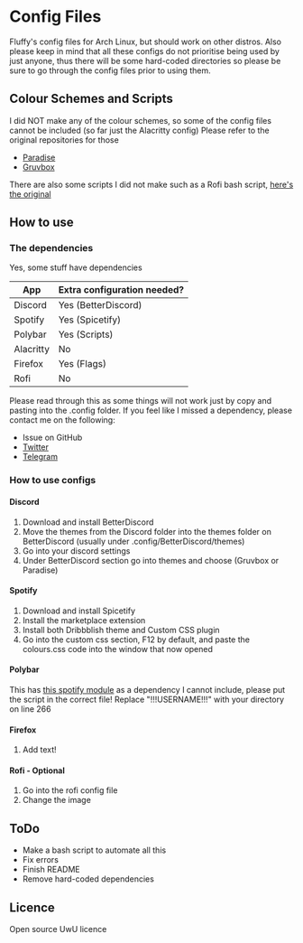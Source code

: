 # Config Files

Fluffy's config files for Arch Linux, but should work on other distros.
Also please keep in mind that all these configs do not prioritise being used by just anyone, thus there will be some hard-coded directories so please be sure to go through the config files prior to using them.

## Colour Schemes and Scripts

I did NOT make any of the colour schemes, so some of the config files cannot be included (so far just the Alacritty config)
Please refer to the original repositories for those

- [Paradise](https://github.com/Manas140/paradise)
- [Gruvbox](https://github.com/morhetz/gruvbox)

There are also some scripts I did not make such as a Rofi bash script, [here's the original](https://github.com/adi1090x/polybar-themes/blob/master/simple/grayblocks/scripts/powermenu.sh)

## How to use

### The dependencies

Yes, some stuff have dependencies

| App       | Extra configuration needed? |
|-----------|-----------------------------|
| Discord   | Yes   (BetterDiscord)       |
| Spotify   | Yes   (Spicetify)           |
| Polybar   | Yes   (Scripts)             |
| Alacritty | No                          |
| Firefox   | Yes   (Flags)               |
| Rofi      | No                          |

Please read through this as some things will not work just by copy and pasting into the .config folder.
If you feel like I missed a dependency, please contact me on the following:

- Issue on GitHub
- [Twitter](https://twitter.com/fluffybeanUwU)
- [Telegram](https://t.me/Fluffy_Bean)

### How to use configs

#### Discord

1. Download and install BetterDiscord
2. Move the themes from the Discord folder into the themes folder on BetterDiscord (usually under .config/BetterDiscord/themes)
3. Go into your discord settings
4. Under BetterDiscord section go into themes and choose (Gruvbox or Paradise)

#### Spotify

1. Download and install Spicetify
2. Install the marketplace extension
3. Install both Dribbblish theme and Custom CSS plugin
4. Go into the custom css section, F12 by default, and paste the colours.css code into the window that now opened

#### Polybar

This has [this spotify module](https://github.com/Jvanrhijn/polybar-spotify) as a dependency I cannot include, please put the script in the correct file!
Replace "!!!USERNAME!!!" with your directory on line 266

#### Firefox

1. Add text!

#### Rofi - Optional

1. Go into the rofi config file
2. Change the image

## ToDo

- Make a bash script to automate all this
- Fix errors
- Finish README
- Remove hard-coded dependencies

## Licence

Open source UwU licence

